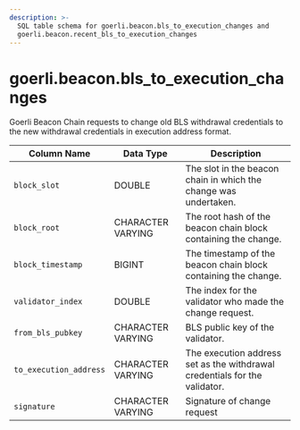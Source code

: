 ```yaml
---
description: >-
  SQL table schema for goerli.beacon.bls_to_execution_changes and
  goerli.beacon.recent_bls_to_execution_changes
---
```


# goerli.beacon.bls\_to\_execution\_changes

Goerli Beacon Chain requests to change old BLS withdrawal credentials to the new withdrawal credentials in execution address format.

| Column Name            | Data Type         | Description                                                                |
| ---------------------- | ----------------- | -------------------------------------------------------------------------- |
| `block_slot`           | DOUBLE            | The slot in the beacon chain in which the change was undertaken.           |
| `block_root`           | CHARACTER VARYING | The root hash of the beacon chain block containing the change.             |
| `block_timestamp`      | BIGINT            | The timestamp of the  beacon chain block containing the change.            |
| `validator_index`      | DOUBLE            | The index for the validator who made the change request.                   |
| `from_bls_pubkey`      | CHARACTER VARYING | BLS public key of the validator.                                           |
| `to_execution_address` | CHARACTER VARYING | The execution address set as the withdrawal credentials for the validator. |
| `signature`            | CHARACTER VARYING | Signature of change request                                                |

